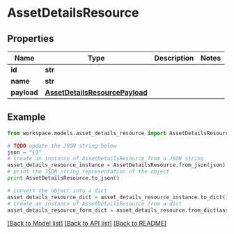 # AssetDetailsResource


## Properties
Name | Type | Description | Notes
------------ | ------------- | ------------- | -------------
**id** | **str** |  | 
**name** | **str** |  | 
**payload** | [**AssetDetailsResourcePayload**](AssetDetailsResourcePayload.md) |  | 

## Example

```python
from workspace.models.asset_details_resource import AssetDetailsResource

# TODO update the JSON string below
json = "{}"
# create an instance of AssetDetailsResource from a JSON string
asset_details_resource_instance = AssetDetailsResource.from_json(json)
# print the JSON string representation of the object
print AssetDetailsResource.to_json()

# convert the object into a dict
asset_details_resource_dict = asset_details_resource_instance.to_dict()
# create an instance of AssetDetailsResource from a dict
asset_details_resource_form_dict = asset_details_resource.from_dict(asset_details_resource_dict)
```
[[Back to Model list]](../README.md#documentation-for-models) [[Back to API list]](../README.md#documentation-for-api-endpoints) [[Back to README]](../README.md)


